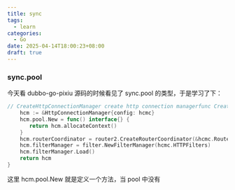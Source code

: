 ```yaml
---
title: sync
tags:
  - learn
categories:
  - Go
date: 2025-04-14T18:00:23+08:00
draft: true
---
```

### sync.pool

今天看 dubbo-go-pixiu 源码的时候看见了 sync.pool 的类型，于是学习了下：

```go
// CreateHttpConnectionManager create http connection managerfunc CreateHttpConnectionManager(hcmc *model.HttpConnectionManagerConfig) *HttpConnectionManager {  
    hcm := &HttpConnectionManager{config: hcmc}  
    hcm.pool.New = func() interface{} {  
       return hcm.allocateContext()  
    }  
    hcm.routerCoordinator = router2.CreateRouterCoordinator(&hcmc.RouteConfig)  
    hcm.filterManager = filter.NewFilterManager(hcmc.HTTPFilters)  
    hcm.filterManager.Load()  
    return hcm  
}
```

这里 hcm.pool.New 就是定义一个方法，当 pool 中没有
